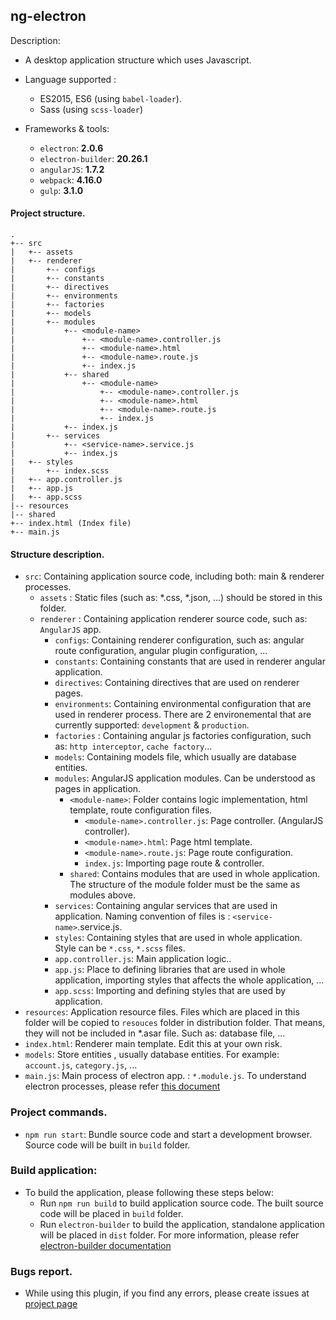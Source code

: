 ## ng-electron

Description:

 * A desktop application structure which uses Javascript.
 * Language supported : 
    * ES2015, ES6 (using `babel-loader`).
    * Sass (using `scss-loader`)
    
* Frameworks & tools:
    * `electron`: **2.0.6**
    * `electron-builder`: **20.26.1**
    * `angularJS`: **1.7.2**
    * `webpack`: **4.16.0**
    * `gulp`: **3.1.0**
    

#### Project structure.
```
.
+-- src
|   +-- assets
|   +-- renderer
|       +-- configs
|       +-- constants
|       +-- directives
|       +-- environments
|       +-- factories
|       +-- models
|       +-- modules
|           +-- <module-name>
|               +-- <module-name>.controller.js
|               +-- <module-name>.html
|               +-- <module-name>.route.js
|               +-- index.js
|           +-- shared
|               +-- <module-name>
|                   +-- <module-name>.controller.js
|                   +-- <module-name>.html
|                   +-- <module-name>.route.js
|                   +-- index.js
|           +-- index.js
|       +-- services
|           +-- <service-name>.service.js
|           +-- index.js
|   +-- styles
|       +-- index.scss
|   +-- app.controller.js
|   +-- app.js
|   +-- app.scss
|-- resources
|-- shared
+-- index.html (Index file)
+-- main.js
```

#### Structure description.
- `src`: Containing application source code, including both: main & renderer processes.
    - ```assets``` : Static files (such as: *.css, *.json, ...) should be stored in this folder.
    - ```renderer``` : Containing application renderer source code, such as: `AngularJS` app.
        - `configs`: Containing renderer configuration, such as: angular route configuration, angular plugin configuration, ...
        - `constants`: Containing constants that are used in renderer angular application.
        - `directives`: Containing directives that are used on renderer pages.
        - `environments`: Containing environmental configuration that are used in renderer process. There are 2 environemental that are currently supported: `development` & `production`.
        - `factories` : Containing angular js factories configuration, such as: `http interceptor`, `cache factory`...
        - `models`: Containing models file, which usually are database entities.
        - `modules`: AngularJS application modules. Can be understood as pages in application.
            -  `<module-name>`: Folder contains logic implementation, html template, route configuration files.
                - `<module-name>.controller.js`: Page controller. (AngularJS controller).
                - `<module-name>.html`: Page html template.
                - `<module-name>.route.js`: Page route configuration.
                - `index.js`: Importing page route & controller.
            - `shared`: Contains modules that are used in whole application. The structure of the module folder must be the same as modules above.
        - `services`: Containing angular services that are used in application. Naming convention of files is : `<service-name>`.service.js.
        - `styles`: Containing styles that are used in whole application. Style can be `*.css`, `*.scss` files.
        - `app.controller.js`: Main application logic..
        - `app.js`: Place to defining libraries that are used in whole application, importing styles that affects the whole application, ...
        - `app.scss`: Importing and defining styles that are used by application.
- `resources`: Application resource files. Files which are placed in this folder will be copied to `resouces` folder in distribution folder. That means, they will not be included in *.asar file. Such as: database file, ...
- `index.html`: Renderer main template. Edit this at your own risk.
- ```models```: Store entities , usually database entities. For example: `account.js`, `category.js`, ...
- ```main.js```: Main process of electron app. : `*.module.js`. To understand electron processes, please refer [this document](https://electronjs.org/docs/tutorial/application-architecture)

### Project commands.
- `npm run start`: Bundle source code and start a development browser. Source code will be built in `build` folder.

### Build application:
- To build the application, please following these steps below:
    - Run `npm run build` to build application source code. The built source code will be placed in `build` folder.
    - Run `electron-builder` to build the application, standalone application will be placed in `dist` folder. For more information, please refer [electron-builder documentation](https://www.electron.build/configuration/configuration)
    
### Bugs report.
- While using this plugin, if you find any errors, please create issues at [project page](https://github.com/redplane/ng-electron)


